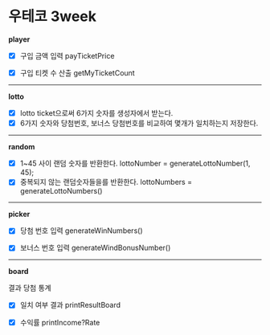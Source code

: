 # 우테코 3week

**player**

- [X] 구입 금액 입력 payTicketPrice

- [X] 구입 티켓 수 산출 getMyTicketCount

---

**lotto**

- [X] lotto ticket으로써 6가지 숫자를 생성자에서 받는다.
- [X] 6가지 숫자와 당첨번호, 보너스 당첨번호를 비교하여 몇개가 일치하는지 저장한다.
---

**random**

- [X] 1~45 사이 랜덤 숫자를 반환한다. lottoNumber = generateLottoNumber(1, 45);
- [X] 중복되지 않는 랜덤숫자들을를 반환한다. lottoNumbers = generateLottoNumbers()

---

**picker**

- [X] 당첨 번호 입력 generateWinNumbers()

- [X] 보너스 번호 입력 generateWindBonusNumber()

---

**board**

결과 당첨 통계

- [X] 일치 여부 결과 printResultBoard

- [X] 수익률 printIncome?Rate